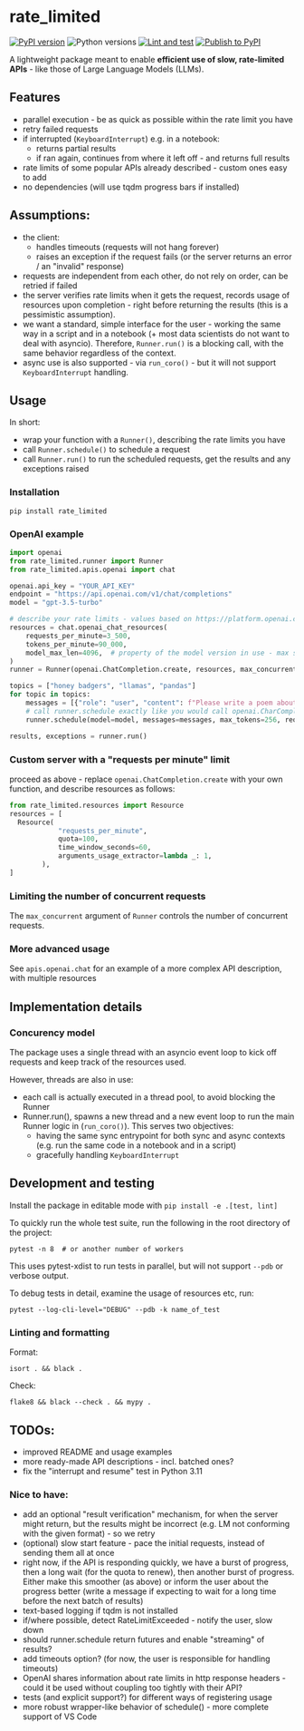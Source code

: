 # rate_limited
[![PyPI version](https://badge.fury.io/py/rate-limited.svg)](https://badge.fury.io/py/rate-limited)
![Python versions](https://img.shields.io/badge/python-3.8+-blue.svg)
[![Lint and test](https://github.com/tpietruszka/rate_limited/actions/workflows/lint-and-test.yml/badge.svg?branch=main)](https://github.com/tpietruszka/rate_limited/actions/workflows/lint-and-test.yml?query=branch:main)
[![Publish to PyPI](https://github.com/tpietruszka/rate_limited/actions/workflows/pypi-publish.yml/badge.svg)](https://github.com/tpietruszka/rate_limited/actions/workflows/pypi-publish.yml)

A lightweight package meant to enable **efficient use of slow, rate-limited APIs** - like
those of Large Language Models (LLMs).

## Features
- parallel execution - be as quick as possible within the rate limit you have
- retry failed requests
- if interrupted (`KeyboardInterrupt`) e.g. in a notebook:
   - returns partial results
  - if ran again, continues from where it left off - and returns full results
- rate limits of some popular APIs already described - custom ones easy to add
- no dependencies (will use tqdm progress bars if installed)


## Assumptions:
- the client:
  - handles timeouts (requests will not hang forever)
  - raises an exception if the request fails (or the server returns an error / an "invalid" response)
- requests are independent from each other, do not rely on order, can be retried if failed
- the server verifies rate limits when it gets the request, records usage of resources upon
  completion - right before returning the results (this is a pessimistic assumption).
- we want a standard, simple interface for the user - working the same way in a script and in a
  notebook (+ most data scientists do not want to deal with asyncio). Therefore, `Runner.run()` is
  a blocking call, with the same behavior regardless of the context.
- async use is also supported - via `run_coro()` - but it will not support `KeyboardInterrupt`
  handling.

## Usage
In short:
- wrap your function with a `Runner()`, describing the rate limits you have
- call `Runner.schedule()` to schedule a request
- call `Runner.run()` to run the scheduled requests, get the results and any exceptions raised

### Installation
```shell
pip install rate_limited
```

### OpenAI example
```python
import openai
from rate_limited.runner import Runner
from rate_limited.apis.openai import chat

openai.api_key = "YOUR_API_KEY"
endpoint = "https://api.openai.com/v1/chat/completions"
model = "gpt-3.5-turbo"

# describe your rate limits - values based on https://platform.openai.com/account/rate-limits
resources = chat.openai_chat_resources(
    requests_per_minute=3_500,
    tokens_per_minute=90_000,
    model_max_len=4096,  # property of the model version in use - max sequence length
)
runner = Runner(openai.ChatCompletion.create, resources, max_concurrent=32)

topics = ["honey badgers", "llamas", "pandas"]
for topic in topics:
    messages = [{"role": "user", "content": f"Please write a poem about {topic}"}]
    # call runner.schedule exactly like you would call openai.CharCompletion.create
    runner.schedule(model=model, messages=messages, max_tokens=256, request_timeout=60)

results, exceptions = runner.run()
```

### Custom server with a "requests per minute" limit
proceed as above - replace `openai.ChatCompletion.create` with your own function, and
describe resources as follows:
```python
from rate_limited.resources import Resource
resources = [
  Resource(
            "requests_per_minute",
            quota=100,
            time_window_seconds=60,
            arguments_usage_extractor=lambda _: 1,
        ),
]
```

### Limiting the number of concurrent requests

The `max_concurrent` argument of `Runner` controls the number of concurrent requests.

### More advanced usage
See `apis.openai.chat` for an example of a more complex API description, with multiple resources 


## Implementation details

### Concurency model

The package uses a single thread with an asyncio event loop to kick off requests and keep track of
the resources used.

However, threads are also in use:
- each call is actually executed in a thread pool, to avoid blocking the Runner
- Runner.run(), spawns a new thread and a new event loop to run the main Runner logic in
 (`run_coro()`). This serves two objectives:
  - having the same sync entrypoint for both sync and async contexts (e.g. run the same code
    in a notebook and in a script)
  - gracefully handling `KeyboardInterrupt`



## Development and testing
Install the package in editable mode with `pip install -e .[test, lint]`

To quickly run the whole test suite, run the following in the root directory of the project:
```shell
pytest -n 8  # or another number of workers
```
This uses pytest-xdist to run tests in parallel, but will not support `--pdb` or verbose output.


To debug tests in detail, examine the usage of resources etc, run:
```shell
pytest --log-cli-level="DEBUG" --pdb -k name_of_test
```

### Linting and formatting
Format:
```shell
isort . && black .
```

Check:
```shell
flake8 && black --check . && mypy .
```

## TODOs:
- improved README and usage examples
- more ready-made API descriptions - incl. batched ones?
- fix the "interrupt and resume" test in Python 3.11
### Nice to have:
- add an optional "result verification" mechanism, for when the server might return, but 
  the results might be incorrect (e.g. LM not conforming with the given format) - so we retry
- (optional) slow start feature - pace the initial requests, instead of sending them all at once
- right now, if the API is responding quickly, we have a burst of progress, then a long wait
  (for the quota to renew), then another burst of progress. Either make this smoother (as above)
  or inform the user about the progress better (write a message if expecting to wait for a long
  time before the next batch of results)
- text-based logging if tqdm is not installed
- if/where possible, detect RateLimitExceeded - notify the user, slow down
- should runner.schedule return futures and enable "streaming" of results?
- add timeouts option? (for now, the user is responsible for handling timeouts)
- OpenAI shares information about rate limits in http response headers - could it be used without
  coupling too tightly with their API?
- tests (and explicit support?) for different ways of registering usage
- more robust wrapper-like behavior of schedule() - more complete support of VS Code